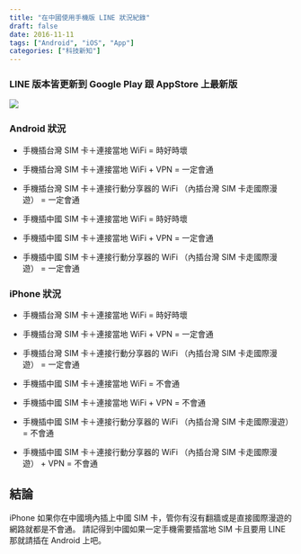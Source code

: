 ```yaml
---
title: "在中國使用手機版 LINE 狀況紀錄"
draft: false
date: 2016-11-11
tags: ["Android", "iOS", "App"]
categories: ["科技新知"]
---
```



### LINE 版本皆更新到 Google Play 跟 AppStore 上最新版


![](https://hiy.tw/tech/line_20161111/2.png)



<!--more-->




### Android 狀況

* 手機插台灣 SIM 卡＋連接當地 WiFi = 時好時壞
* 手機插台灣 SIM 卡＋連接當地 WiFi + VPN = 一定會通
* 手機插台灣 SIM 卡＋連接行動分享器的 WiFi （內插台灣 SIM 卡走國際漫遊） = 一定會通

* 手機插中國 SIM 卡＋連接當地 WiFi = 時好時壞
* 手機插中國 SIM 卡＋連接當地 WiFi + VPN = 一定會通
* 手機插中國 SIM 卡＋連接行動分享器的 WiFi （內插台灣 SIM 卡走國際漫遊） = 一定會通



### iPhone 狀況

* 手機插台灣 SIM 卡＋連接當地 WiFi = 時好時壞
* 手機插台灣 SIM 卡＋連接當地 WiFi + VPN = 一定會通
* 手機插台灣 SIM 卡＋連接行動分享器的 WiFi （內插台灣 SIM 卡走國際漫遊） = 一定會通

* 手機插中國 SIM 卡＋連接當地 WiFi = 不會通
* 手機插中國 SIM 卡＋連接當地 WiFi + VPN = 不會通
* 手機插中國 SIM 卡＋連接行動分享器的 WiFi （內插台灣 SIM 卡走國際漫遊）= 不會通
* 手機插中國 SIM 卡＋連接行動分享器的 WiFi （內插台灣 SIM 卡走國際漫遊） + VPN = 不會通

## 結論

iPhone 如果你在中國境內插上中國 SIM 卡，管你有沒有翻牆或是直接國際漫遊的網路就都是不會通。
請記得到中國如果一定手機需要插當地 SIM 卡且要用 LINE 那就請插在 Android 上吧。





